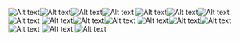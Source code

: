 ![Alt text](image-2.png)![Alt text](image-3.png)![Alt text](image-4.png)![Alt text](image-5.png)
![Alt text](image-6.png)![Alt text](image-7.png)![Alt text](image-8.png)![Alt text](image-9.png)
![Alt text](image-10.png)![Alt text](image-11.png)![Alt text](image-12.png)
![Alt text](image-13.png)![Alt text](image-14.png)![Alt text](image-15.png)![Alt text](image-16.png)
![Alt text](image-17.png) ![Alt text](image-18.png)
